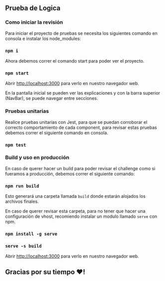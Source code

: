 ## Prueba de Logica

### Como iniciar la revisión
Para iniciar el proyecto de pruebas se necesita los siguientes comando en consola e instalar los node_modules:

### `npm i`

Ahora debemos correr el comando start para poder ver el proyecto.

### `npm start`

Abrir [http://localhost:3000](http://localhost:3000) para verlo en nuestro navegador web.

En la pantalla inicial se pueden ver las explicaciones y con la barra superior (NavBar), se puede navegar entre secciones.

### Pruebas unitarias
Realice pruebas unitarias con Jest, para que se puedan corroborar el correcto comportamiento de cada component, para revisar estas pruebas debemos correr
el siguiente comando en consola.

### `npm test`

### Build y uso en producción
En caso de querer hacer un build para poder revisar el challenge como si fueramos a producción, debemos correr el siguiente comando:

### `npm run build`

Esto generará una carpeta llamada `build` donde estarán alojados los archivos finales.

En caso de querer revisar esta carpeta, para no tener que hacer una configuración de vhost, recomiendo instalar un modulo llamado `serve` con npm.

### `npm install -g serve`
### `serve -s build`

Abrir [http://localhost:3000](http://localhost:3000) para verlo en nuestro navegador web.


## Gracias por su tiempo :heart:!